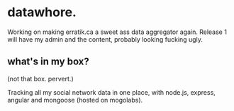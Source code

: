 # datawhore.

Working on making erratik.ca a sweet ass data aggregator again. Release 1 will have my admin and the content, probably looking fucking ugly.

## what's in my box?
(not that box. pervert.)

Tracking all my social network data in one place, with node.js, express, angular and mongoose (hosted on mogolabs).

